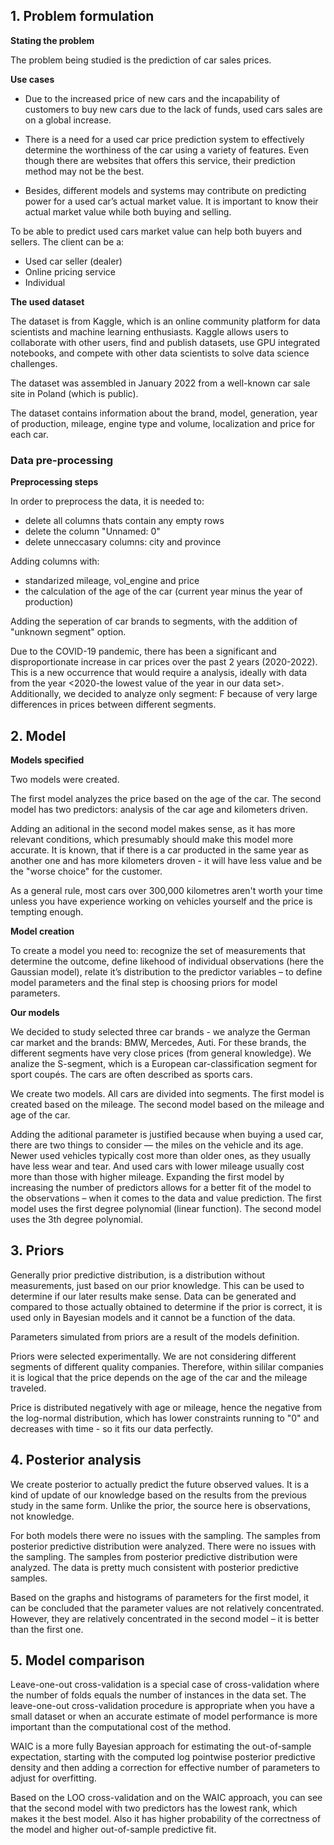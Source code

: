 ## **1. Problem formulation**

**Stating the problem**

The problem being studied is the prediction of car sales prices.

**Use cases**

- Due to the increased price of new cars and the incapability of customers to buy new cars due to the lack of funds, used cars sales are on a global increase. 

- There is a need for a used car price prediction system to effectively determine the worthiness of the car using a variety of features. Even though there are websites that offers this service, their prediction method may not be the best. 

- Besides, different models and systems may contribute on predicting power for a used car’s actual market value. It is important to know their actual market value while both buying and selling.

To be able to predict used cars market value can help both buyers and sellers. The client can be a:
- Used car seller (dealer)
- Online pricing service
- Individual

**The used dataset**

The dataset is from Kaggle, which is an online community platform for data scientists and machine learning enthusiasts. Kaggle allows users to collaborate with other users, find and publish datasets, use GPU integrated notebooks, and compete with other data scientists to solve data science challenges.

The dataset was assembled in January 2022 from a well-known car sale site in Poland (which is public).

The dataset contains information about the brand, model, generation, year of production, mileage, engine type and volume, localization and price for each car.

### **Data pre-processing**

**Preprocessing steps**

In order to preprocess the data, it is needed to:
- delete all columns thats contain any empty rows
- delete the column "Unnamed: 0"
- delete unneccasary columns: city and province

Adding columns with:
- standarized mileage, vol_engine and price
- the calculation of the age of the car (current year minus the year of production)

Adding the seperation of car brands to segments, with the addition of "unknown segment" option.

Due to the COVID-19 pandemic, there has been a significant and disproportionate increase in car prices over the past 2 years (2020-2022). This is a new occurrence that would require a analysis, ideally with data from the year <2020-the lowest value of the year in our data set>. Additionally, we decided to analyze only segment: F because of very large differences in prices between different segments.

## **2. Model**

**Models specified**

Two models were created. 

The first model analyzes the price based on the age of the car. The second model has two predictors: analysis of the car age and kilometers driven.

Adding an aditional  in the second model makes sense, as it has more relevant conditions, which presumably should make this model more accurate. It is known, that if there is a car producted in the same year as another one and has more kilometers droven - it will have less value and be the "worse choice" for the customer.

As a general rule, most cars over 300,000 kilometres aren't worth your time unless you have experience working on vehicles yourself and the price is tempting enough.

**Model creation**

To create a model you need to: recognize the set of measurements that determine the outcome, define likehood of individual observations (here the Gaussian model), relate it’s distribution to the predictor variables – to define model parameters and the final step is choosing priors for model parameters.

**Our models**

We decided to study selected three car brands - we analyze the German car market and the brands: BMW, Mercedes, Auti. For these brands, the different segments have very close prices (from general knowledge). We analize the S-segment, which is a European car-classification segment for sport coupés. The cars are often described as sports cars.

We create two models. All cars are divided into segments. The first model is created based on the mileage. The second model based on the mileage and age of the car.

Adding the aditional parameter is justified because when buying a used car, there are two things to consider — the miles on the vehicle and its age. Newer used vehicles typically cost more than older ones, as they usually have less wear and tear. And used cars with lower mileage usually cost more than those with higher mileage.
Expanding the first model by increasing the number of predictors allows for a better fit of the model to the observations – when it comes to the data and value prediction.
The first model uses the first degree polynomial (linear function). The second model uses the 3th degree polynomial.

## **3. Priors**

Generally prior predictive distribution, is a distribution without measurements, just based on our prior knowledge. This can be used to determine if our later results make sense. Data can be generated and compared to those actually obtained to determine if the prior is correct, it is used only in Bayesian models and it cannot be a function of the data.

Parameters simulated from priors are a result of the models definition.

Priors were selected experimentally. We are not considering different segments of different quality companies. Therefore, within sililar companies it is logical that the price depends on the age of the car and the mileage traveled.

Price is distributed negatively with age or mileage, hence the negative from the log-normal distribution, which has lower constraints running to "0" and decreases with time - so it fits our data perfectly.

## **4. Posterior analysis**

We create posterior to actually predict the future observed values. It is a kind of update of our knowledge based on the results from the previous study in the same form. Unlike the prior, the source here is observations, not knowledge.

For both models there were no issues with the sampling. The samples from posterior predictive distribution were analyzed. There were no issues with the sampling. The samples from posterior predictive distribution were analyzed. The data is pretty much consistent with posterior predictive samples.

Based on the graphs and histograms of parameters for the first model, it can be concluded that the parameter values are not relatively concentrated. However, they are relatively concentrated in the second model – it is better than the first one.

## **5. Model comparison**

Leave-one-out cross-validation is a special case of cross-validation where the number of folds equals the number of instances in the data set. The leave-one-out cross-validation procedure is appropriate when you have a small dataset or when an accurate estimate of model performance is more important than the computational cost of the method.

WAIC is a more fully Bayesian approach for estimating the out-of-sample expectation, starting with the computed log pointwise posterior predictive density and then adding a correction for effective number of parameters to adjust for overfitting.

Based on the LOO cross-validation and on the WAIC approach, you can see that the second model with two predictors has the lowest rank, which makes it the best model. Also it has higher probability of the correctness of the model and higher out-of-sample predictive fit.
